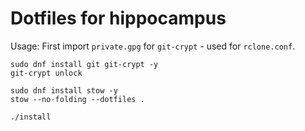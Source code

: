 # Dotfiles for hippocampus

Usage: 
First import `private.gpg` for `git-crypt` - used for `rclone.conf`.
```
sudo dnf install git git-crypt -y
git-crypt unlock

sudo dnf install stow -y
stow --no-folding --dotfiles .

./install
```
